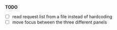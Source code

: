 **TODO**

- [ ] read request list from a file instead of hardcoding
- [ ] move focus between the three different panels 

